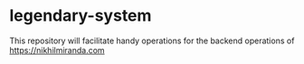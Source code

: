 # legendary-system
This repository will facilitate handy operations for the backend operations of https://nikhilmiranda.com
